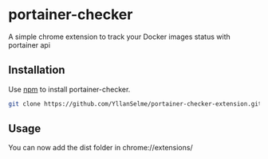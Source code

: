 # portainer-checker

A simple chrome extension to track your Docker images status with portainer api

## Installation

Use [npm](https://nodejs.org/en) to install portainer-checker.

```bash
git clone https://github.com/YllanSelme/portainer-checker-extension.git && cd portainer-checker-extension && echo "REACT_APP_API_URL=https://portainer.YOUR_DOMAIN/api/endpoints/2/docker/containers/json" > .env && echo "REACT_APP_TOKEN=YOUR_TOKEN" >> .env && npm install && npm build
```

## Usage

You can now add the dist folder in chrome://extensions/